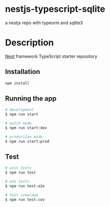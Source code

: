 # nestjs-typescript-sqlite
a nestjs repo with typeorm and sqlite3

# Description

[Nest](https://github.com/nestjs/nest) framework TypeScript starter repository

## Installation

```bash
npm install
```

## Running the app

```bash
# development
$ npm run start

# watch mode
$ npm run start:dev

# production mode
$ npm run start:prod
```

## Test

```bash
# unit tests
$ npm run test

# e2e tests
$ npm run test:e2e

# test coverage
$ npm run test:cov
```

